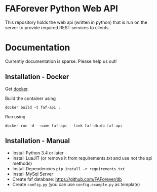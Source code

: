 # FAForever Python Web API
This repository holds the web api (written in python) that is run on the server to
provide required REST services to clients.

# Documentation

Currently documentation is sparse. Please help us out!

## Installation - Docker

Get [docker](http://docker.com).

Build the container using

    docker build -t faf-api .

Run using

    docker run -d --name faf-api --link faf-db:db faf-api

## Installation - Manual

* Install Python 3.4 or later
* Install LuaJIT (or remove it from requirements.txt and use not the api methods)
* Install Dependencies `pip install -r requirements.txt`
* Install MySql Server
* Create faf database: https://github.com/FAForever/db
* Create `config.py` (you can use `config.example.py` as template) 
